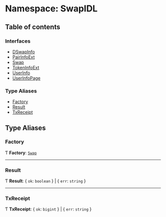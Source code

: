 # Namespace: SwapIDL

## Table of contents

### Interfaces

- [DSwapInfo](../interfaces/SwapIDL.DSwapInfo.md)
- [PairInfoExt](../interfaces/SwapIDL.PairInfoExt.md)
- [Swap](../interfaces/SwapIDL.Swap.md)
- [TokenInfoExt](../interfaces/SwapIDL.TokenInfoExt.md)
- [UserInfo](../interfaces/SwapIDL.UserInfo.md)
- [UserInfoPage](../interfaces/SwapIDL.UserInfoPage.md)

### Type Aliases

- [Factory](SwapIDL.md#factory)
- [Result](SwapIDL.md#result)
- [TxReceipt](SwapIDL.md#txreceipt)

## Type Aliases

### Factory

Ƭ **Factory**: [`Swap`](../interfaces/SwapIDL.Swap.md)

___

### Result

Ƭ **Result**: { `ok`: `boolean`  } \| { `err`: `string`  }

___

### TxReceipt

Ƭ **TxReceipt**: { `ok`: `bigint`  } \| { `err`: `string`  }
